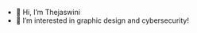 - 👋 Hi, I’m Thejaswini
- 👀 I’m interested in graphic design and cybersecurity!

<!---
ThejaswiniM02/ThejaswiniM02 is a ✨ special ✨ repository because its `README.md` (this file) appears on your GitHub profile.
You can click the Preview link to take a look at your changes.
--->
